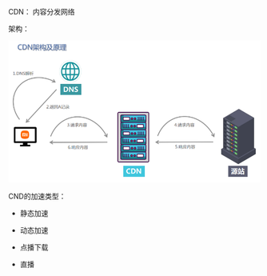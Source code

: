 CDN： 内容分发网络



架构：

![](../../assets/2022-11-14-20-09-00-image.png)



CND的加速类型：

- 静态加速

- 动态加速

- 点播下载

- 直播




